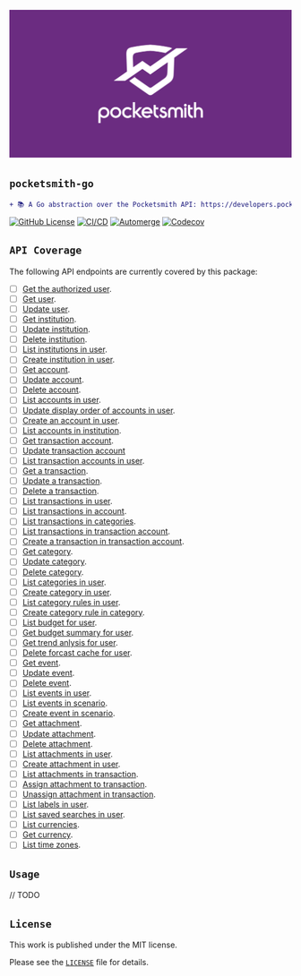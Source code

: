 <!-- markdownlint-disable MD041 MD010 -->
<p align="center">
  <img src="docs/logo.png"/>
</p>

## `pocketsmith-go`

```diff
+ 📚 A Go abstraction over the Pocketsmith API: https://developers.pocketsmith.com/docs.
```

<a href="LICENSE" target="_blank"><img src="https://img.shields.io/github/license/jmpa-io/pocketsmith-go.svg" alt="GitHub License"></a>
[![CI/CD](https://github.com/jmpa-io/pocketsmith-go/actions/workflows/cicd.yml/badge.svg)](https://github.com/jmpa-io/pocketsmith-go/actions/workflows/cicd.yml)
[![Automerge](https://github.com/jmpa-io/pocketsmith-go/actions/workflows/.github/workflows/dependabot-automerge.yml/badge.svg)](https://github.com/jmpa-io/pocketsmith-go/actions/workflows/.github/workflows/dependabot-automerge.yml)
[![Codecov](https://codecov.io/github/jmpa-io/pocketsmith-go/graph/badge.svg)](https://codecov.io/github/jmpa-io/pocketsmith-go)

## `API Coverage`

The following API endpoints are currently covered by this package:

- [ ] [Get the authorized user](https://developers.pocketsmith.com/reference/get_me-1).
- [ ] [Get user](https://developers.pocketsmith.com/reference/get_users-id-1).
- [ ] [Update user](https://developers.pocketsmith.com/reference/put_users-id-1).
- [ ] [Get institution](https://developers.pocketsmith.com/reference/get_institutions-id-1).
- [ ] [Update institution](https://developers.pocketsmith.com/reference/put_institutions-id-1).
- [ ] [Delete institution](https://developers.pocketsmith.com/reference/delete_institutions-id-1).
- [ ] [List institutions in user](https://developers.pocketsmith.com/reference/get_users-id-institutions-1).
- [ ] [Create institution in user](https://developers.pocketsmith.com/reference/post_users-id-institutions-1).
- [ ] [Get account](https://developers.pocketsmith.com/reference/get_accounts-id-1).
- [ ] [Update account](https://developers.pocketsmith.com/reference/put_accounts-id-1).
- [ ] [Delete account](https://developers.pocketsmith.com/reference/delete_accounts-id-1).
- [ ] [List accounts in user](https://developers.pocketsmith.com/reference/get_users-id-accounts-1).
- [ ] [Update display order of accounts in user](https://developers.pocketsmith.com/reference/put_users-id-accounts-1).
- [ ] [Create an account in user](https://developers.pocketsmith.com/reference/post_users-id-accounts-1).
- [ ] [List accounts in institution](https://developers.pocketsmith.com/reference/get_institutions-id-accounts-1).
- [ ] [Get transaction account](https://developers.pocketsmith.com/reference/get_transaction-accounts-id-1).
- [ ] [Update transaction account](https://developers.pocketsmith.com/reference/put_transaction-accounts-id-1)
- [ ] [List transaction accounts in user](https://developers.pocketsmith.com/reference/get_users-id-transaction-accounts-1).
- [ ] [Get a transaction](https://developers.pocketsmith.com/reference/get_transactions-id-1).
- [ ] [Update a transaction](https://developers.pocketsmith.com/reference/put_transactions-id-1).
- [ ] [Delete a transaction](https://developers.pocketsmith.com/reference/delete_transactions-id).
- [ ] [List transactions in user](https://developers.pocketsmith.com/reference/get_users-id-transactions-1).
- [ ] [List transactions in account](https://developers.pocketsmith.com/reference/get_accounts-id-transactions-1).
- [ ] [List transactions in categories](https://developers.pocketsmith.com/reference/get_categories-id-transactions).
- [ ] [List transactions in transaction account](https://developers.pocketsmith.com/reference/get_transaction-accounts-id-transactions-1).
- [ ] [Create a transaction in transaction account](https://developers.pocketsmith.com/reference/post_transaction-accounts-id-transactions-1).
- [ ] [Get category](https://developers.pocketsmith.com/reference/get_categories-id-1).
- [ ] [Update category](https://developers.pocketsmith.com/reference/put_categories-id-1).
- [ ] [Delete category](https://developers.pocketsmith.com/reference/delete_categories-id-1).
- [ ] [List categories in user](https://developers.pocketsmith.com/reference/get_users-id-categories-1).
- [ ] [Create category in user](https://developers.pocketsmith.com/reference/post_users-id-categories-1).
- [ ] [List category rules in user](https://developers.pocketsmith.com/reference/get_users-id-category-rules-1).
- [ ] [Create category rule in category](https://developers.pocketsmith.com/reference/post_categories-id-category-rules-1).
- [ ] [List budget for user](https://developers.pocketsmith.com/reference/get_users-id-budget-1).
- [ ] [Get budget summary for user](https://developers.pocketsmith.com/reference/get_users-id-budget-summary-1).
- [ ] [Get trend anlysis for user](https://developers.pocketsmith.com/reference/get_users-id-trend-analysis-1).
- [ ] [Delete forcast cache for user](https://developers.pocketsmith.com/reference/delete_users-id-forecast-cache).
- [ ] [Get event](https://developers.pocketsmith.com/reference/get_events-id).
- [ ] [Update event](https://developers.pocketsmith.com/reference/put_events-id).
- [ ] [Delete event](https://developers.pocketsmith.com/reference/delete_events-id).
- [ ] [List events in user](https://developers.pocketsmith.com/reference/get_users-id-events).
- [ ] [List events in scenario](https://developers.pocketsmith.com/reference/get_scenarios-id-events).
- [ ] [Create event in scenario](https://developers.pocketsmith.com/reference/post_scenarios-id-events).
- [ ] [Get attachment](https://developers.pocketsmith.com/reference/get_attachments-id-1).
- [ ] [Update attachment](https://developers.pocketsmith.com/reference/put_attachments-id-1).
- [ ] [Delete attachment](https://developers.pocketsmith.com/reference/delete_attachments-id-1).
- [ ] [List attachments in user](https://developers.pocketsmith.com/reference/get_users-id-attachments-1).
- [ ] [Create attachment in user](https://developers.pocketsmith.com/reference/post_users-id-attachments-1).
- [ ] [List attachments in transaction](https://developers.pocketsmith.com/reference/get_transactions-id-attachments-1).
- [ ] [Assign attachment to transaction](https://developers.pocketsmith.com/reference/post_transactions-id-attachments-1).
- [ ] [Unassign attachment in transaction](https://developers.pocketsmith.com/reference/delete_transactions-transaction-id-attachments-attachment-id-1).
- [ ] [List labels in user](https://developers.pocketsmith.com/reference/get_users-id-labels).
- [ ] [List saved searches in user](https://developers.pocketsmith.com/reference/get_users-id-saved-searches).
- [ ] [List currencies](https://developers.pocketsmith.com/reference/get_currencies).
- [ ] [Get currency](https://developers.pocketsmith.com/reference/get_currencies-id).
- [ ] [List time zones](https://developers.pocketsmith.com/reference/get_time-zones).

## `Usage`

// TODO

## `License`

This work is published under the MIT license.

Please see the [`LICENSE`](./LICENSE) file for details.

